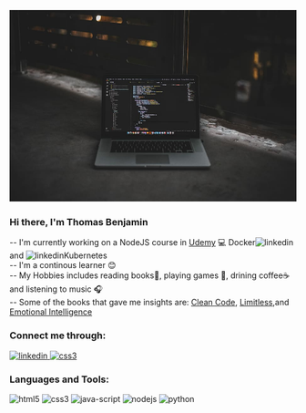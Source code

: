 ![profile](profile.jpg)

### Hi there, I'm Thomas Benjamin
-- I'm currently working on a NodeJS course in [Udemy](https://www.udemy.com/course/the-complete-nodejs-developer-course-2/) :computer: Docker<img src="https://github.com/thomasbenjamin95/privateDocRepo/blob/main/docker.svg" alt="linkedin" width="40" height="40"/> and <img src="https://github.com/thomasbenjamin95/privateDocRepo/blob/main/kubernetes.svg" alt="linkedin" width="40" height="40"/>Kubernetes<br>
-- I'm a continous learner :blush: <br>
-- My Hobbies includes reading books:blue_book:, playing games :football:, drining coffee:coffee: and listening to music :headphones: <br>
-- Some of the books that gave me insights are: [Clean Code](https://www.amazon.ca/Clean-Code-Handbook-Software-Craftsmanship/dp/0132350882), [Limitless](https://www.limitlessbook.com/),and [Emotional Intelligence](https://www.amazon.ca/Emotional-Intelligence-10th-Anniversary-Matter/dp/055338371X)

### Connect me through:
<a href="https://www.linkedin.com/in/thomasbenjamin95/" target="_blank"> 
<img src="https://github.com/thomasbenjamin95/privateDocRepo/blob/main/linkedin.svg" alt="linkedin" width="40" height="40"/> </a><a href="https://www.instagram.com/thoma_vettuvelil/"><img src="https://github.com/thomasbenjamin95/privateDocRepo/blob/main/instagram.svg" alt="css3" width="40" height="40"/> </a>

### Languages and Tools:

<img src="https://github.com/thomasbenjamin95/privateDocRepo/blob/main/html5.svg" alt="html5" width="40" height="40"/> <img src="https://github.com/thomasbenjamin95/privateDocRepo/blob/main/css3.svg" alt="css3" width="40" height="40"/> <img src="https://github.com/thomasbenjamin95/privateDocRepo/blob/main/java-script.svg" alt="java-script" width="40" height="40"/> <img src="https://github.com/thomasbenjamin95/privateDocRepo/blob/main/nodejs.svg" alt="nodejs" width="40" height="40"/> <img src="https://github.com/thomasbenjamin95/privateDocRepo/blob/main/python.svg" alt="python" width="40" height="40"/> 